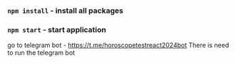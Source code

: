 ### `npm install` - install all packages
### `npm start` - start application

go to telegram bot - https://t.me/horoscopetestreact2024bot
There is need to run the telegram bot
